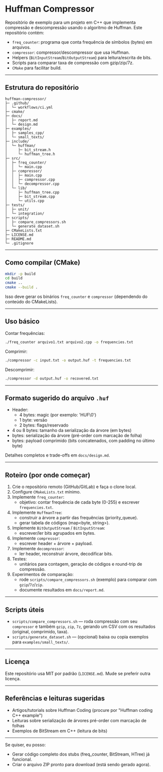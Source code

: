# Huffman Compressor

Repositório de exemplo para um projeto em C++ que implementa compressão e descompressão usando o algoritmo de Huffman.
Este repositório contém:
- `freq_counter`: programa que conta frequência de símbolos (bytes) em arquivos.
- `compressor`: compressor/descompressor que usa Huffman.
- Helpers (`BitInputStream`/`BitOutputStream`) para leitura/escrita de bits.
- Scripts para comparar taxa de compressão com gzip/zip/7z.
- `CMake` para facilitar build.

--- 

## Estrutura do repositório

```
huffman-compressor/
├─ .github/
│  └─ workflows/ci.yml
├─ cmake/
├─ docs/
│  ├─ report.md
│  └─ design.md
├─ examples/
│  ├─ samples_cpp/
│  └─ small_texts/
├─ include/
│  └─ huffman/
│     ├─ bit_stream.h
│     └─ huffman_tree.h
├─ src/
│  ├─ freq_counter/
│  │  └─ main.cpp
│  ├─ compressor/
│  │  ├─ main.cpp
│  │  ├─ compressor.cpp
│  │  └─ decompressor.cpp
│  └─ lib/
│     ├─ huffman_tree.cpp
│     ├─ bit_stream.cpp
│     └─ utils.cpp
├─ tests/
│  ├─ unit/
│  └─ integration/
├─ scripts/
│  ├─ compare_compressors.sh
│  └─ generate_dataset.sh
├─ CMakeLists.txt
├─ LICENSE.md
├─ README.md
└─ .gitignore
```

---

## Como compilar (CMake)

```bash
mkdir -p build
cd build
cmake ..
cmake --build .
```

Isso deve gerar os binários `freq_counter` e `compressor` (dependendo do conteúdo do CMakeLists).

---

## Uso básico

Contar frequências:
```bash
./freq_counter arquivo1.txt arquivo2.cpp -o frequencies.txt
```

Comprimir:
```bash
./compressor -c input.txt -o output.huf -t frequencies.txt
```

Descomprimir:
```bash
./compressor -d output.huf -o recovered.txt
```

---

## Formato sugerido do arquivo `.huf`

- Header:
  - 4 bytes: magic (por exemplo: 'HUF\0')
  - 1 byte: versão
  - 2 bytes: flags/reservado
- 4 ou 8 bytes: tamanho da serialização da árvore (em bytes)
- bytes: serialização da árvore (pré-order com marcação de folha)
- bytes: payload comprimido (bits concatenados, com padding no último byte)

Detalhes completos e trade-offs em `docs/design.md`.

---

## Roteiro (por onde começar)

1. Crie o repositório remoto (GitHub/GitLab) e faça o clone local.
2. Configure `CMakeLists.txt` mínimo.
3. Implemente `freq_counter`:
   - objetivo: contar frequência de cada byte (0-255) e escrever `frequencies.txt`.
4. Implemente `HuffmanTree`:
   - construir a árvore a partir das frequências (priority_queue).
   - gerar tabela de códigos (map<byte, string>).
5. Implemente `BitOutputStream` / `BitInputStream`:
   - escrever/ler bits agrupados em bytes.
6. Implemente `compressor`:
   - escrever header + árvore + payload.
7. Implemente `decompressor`:
   - ler header, reconstruir árvore, decodificar bits.
8. Testes:
   - unitários para contagem, geração de códigos e round-trip de compressão.
9. Experimentos de comparação:
   - rode `scripts/compare_compressors.sh` (exemplo) para comparar com `gzip`/`7z`/`zip`.
   - documente resultados em `docs/report.md`.

---

## Scripts úteis

- `scripts/compare_compressors.sh` — roda compressão com seu `compressor` e também `gzip`, `zip`, `7z`, gerando um CSV com os resultados (original, comprimido, taxa).
- `scripts/generate_dataset.sh` — (opcional) baixa ou copia exemplos para `examples/small_texts/`.

---

## Licença

Este repositório usa MIT por padrão (`LICENSE.md`). Mude se preferir outra licença.

---

## Referências e leituras sugeridas

- Artigos/tutorials sobre Huffman Coding (procure por "Huffman coding C++ example")
- Leituras sobre serialização de árvores pré-order com marcação de folhas
- Exemplos de BitStream em C++ (leitura de bits)

--- 

Se quiser, eu posso:
- Gerar código completo dos stubs (freq_counter, BitStream, HTree) já funcional.
- Criar o arquivo ZIP pronto para download (está sendo gerado agora).

